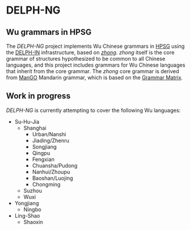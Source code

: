 

# DELPH-NG
## Wu grammars in HPSG

The *DELPH-NG* project implements Wu Chinese grammars in [HPSG](http://hpsg.stanford.edu/) using the [DELPH-IN](http://delph-in.net)
infrastructure, based on [*zhong*](https://github.com/delph-in/zhong). *zhong* itself is the core grammar of structures
hypothesized to be common to all Chinese languages, and this project
includes grammars for Wu Chinese languages that inherit from the
core grammar. The *zhong* core grammar is derived from
[ManGO](http://moin.delph-in.net/MandarinGrammarOnline) Mandarin grammar,
which is based on the [Grammar Matrix](http://www.delph-in.net/matrix/).

## Work in progress

*DELPH-NG* is currently attempting to cover the following Wu languages:

* Su-Hu-Jia
  * Shanghai
    * Urban/Nanshi 
    * Jiading/Zhenru
    * Songjiang
    * Qingpu
    * Fengxian
    * Chuansha/Pudong
    * Nanhui/Zhoupu
    * Baoshan/Luojing
    * Chongming
  * Suzhou
  * Wuxi
* Yongjiang
  * Ningbo
* Ling-Shao
  * Shaoxin


